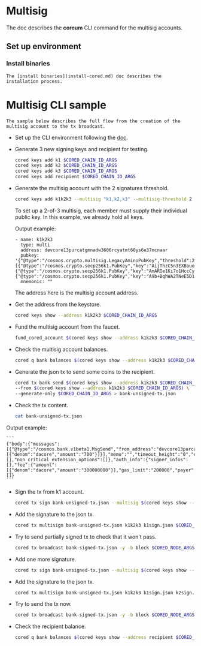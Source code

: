 # Multisig

The doc describes the **coreum** CLI command for the multisig accounts.

## Set up environment

### Install binaries

    The [install binaries](install-cored.md) doc describes the installation process.

# Multisig CLI sample

    The sample below describes the full flow from the creation of the multisig account to the tx broadcast.

* Set up the CLI environment following the [doc](cli-env.md).

* Generate 3 new signing keys and recipient for testing.

    ```bash
    cored keys add k1 $CORED_CHAIN_ID_ARGS
    cored keys add k2 $CORED_CHAIN_ID_ARGS
    cored keys add k3 $CORED_CHAIN_ID_ARGS
    cored keys add recipient $CORED_CHAIN_ID_ARGS
    ```

* Generate the multisig account with the 2 signatures threshold.

    ```bash
    cored keys add k1k2k3 --multisig "k1,k2,k3" --multisig-threshold 2 $CORED_CHAIN_ID_ARGS
    ```

  To set up a 2-of-3 multisig, each member must supply their individual public key. In this example, we already hold all
  keys.

  Output example:

    ```
    - name: k1k2k3
      type: multi
      address: devcore13purcatgmnadw3606rcyatmt60ys6e37mcnaar
      pubkey: '{"@type":"/cosmos.crypto.multisig.LegacyAminoPubKey","threshold":2,"public_keys":[{"@type":"/cosmos.crypto.secp256k1.PubKey","key":"AijThzC5n3EXBouoOMe18oOxQCl8LnM150ZjAfjCFcFZ"},{"@type":"/cosmos.crypto.secp256k1.PubKey","key":"AmARIe1Ki7o1HccCyJyepCIeatmbABolZmSPYCyoSZ49"},{"@type":"/cosmos.crypto.secp256k1.PubKey","key":"A9b+BqhWA2TNeE5D1vaTGXjPhF7eGU5tEU+1P9Z2Sy/j"}]}'
      mnemonic: ""
    ```

  The address here is the multisig account address.

* Get the address from the keystore.

    ```bash
    cored keys show --address k1k2k3 $CORED_CHAIN_ID_ARGS
    ```

* Fund the multisig account from the faucet.

    ```bash
    fund_cored_account $(cored keys show --address k1k2k3 $CORED_CHAIN_ID_ARGS)
    ```

* Check the multisig account balances.

    ```bash
    cored q bank balances $(cored keys show --address k1k2k3 $CORED_CHAIN_ID_ARGS) $CORED_NODE_ARGS
    ```

* Generate the json tx to send some coins to the recipient.

    ```bash
    cored tx bank send $(cored keys show --address k1k2k3 $CORED_CHAIN_ID_ARGS) $(cored keys show --address recipient $CORED_CHAIN_ID_ARGS) 700$CORED_DENOM \
    --from $(cored keys show --address k1k2k3 $CORED_CHAIN_ID_ARGS) \
    --generate-only $CORED_CHAIN_ID_ARGS > bank-unsigned-tx.json
    ```

* Check the tx content.

    ```bash
    cat bank-unsigned-tx.json
    ```

Output example:

    ```
    {"body":{"messages":[{"@type":"/cosmos.bank.v1beta1.MsgSend","from_address":"devcore13purcatgmnadw3606rcyatmt60ys6e37mcnaar","to_address":"devcore1lyru5pvjymya9xq0rsg406fss45sama8e9dqrs","amount":[{"denom":"dacore","amount":"700"}]}],"memo":"","timeout_height":"0","extension_options":[],"non_critical_extension_options":[]},"auth_info":{"signer_infos":[],"fee":{"amount":[{"denom":"dacore","amount":"300000000"}],"gas_limit":"200000","payer":"","granter":""}},"signatures":[]}
    ```

* Sign the tx from k1 account.

    ```bash
    cored tx sign bank-unsigned-tx.json --multisig $(cored keys show --address k1k2k3 $CORED_CHAIN_ID_ARGS) --from k1 --output-document k1sign.json $CORED_CHAIN_ID_ARGS
    ```

* Add the signature to the json tx.

    ```bash
    cored tx multisign bank-unsigned-tx.json k1k2k3 k1sign.json $CORED_CHAIN_ID_ARGS > bank-signed-tx.json
    ```

* Try to send partially signed tx to check that it won't pass.

    ```bash
    cored tx broadcast bank-signed-tx.json -y -b block $CORED_NODE_ARGS
    ```

* Add one more signature.

    ```bash
    cored tx sign bank-unsigned-tx.json --multisig $(cored keys show --address k1k2k3 $CORED_CHAIN_ID_ARGS) --from k2 --output-document k2sign.json $CORED_CHAIN_ID_ARGS
    ```

* Add the signature to the json tx.

    ```bash
    cored tx multisign bank-unsigned-tx.json k1k2k3 k1sign.json k2sign.json $CORED_CHAIN_ID_ARGS > bank-signed-tx.json
    ```

* Try to send the tx now.

    ```bash
    cored tx broadcast bank-signed-tx.json -y -b block $CORED_NODE_ARGS
    ```

* Check the recipient balance.

    ```bash
    cored q bank balances $(cored keys show --address recipient $CORED_CHAIN_ID_ARGS) $CORED_NODE_ARGS
    ```
